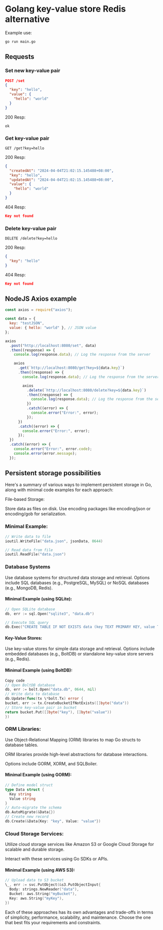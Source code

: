 # Golang key-value store Redis alternative

Example use:

```bash
go run main.go
```

## Requests

### Set new key-value pair

```json
POST /set
{
  "key": "hello",
  "value": {
    "hello": "world"
  }
}
```

200 Resp:

```
ok
```

### Get key-value pair

```
GET /get?key=hello
```

200 Resp:

```json
{
  "createdAt": "2024-04-04T21:02:15.145488+08:00",
  "key": "hello",
  "updatedAt": "2024-04-04T21:02:15.145488+08:00",
  "value": {
    "hello": "world"
  }
}
```

404 Resp:

```json
Key not found
```

### Delete key-value pair

```
DELETE /delete?key=hello
```

200 Resp:

```json
{
  "key": "hello"
}
```

404 Resp:

```json
Key not found
```

## NodeJS Axios example

```js
const axios = require("axios");

const data = {
  key: "testJSON",
  value: { hello: "world" }, // JSON value
};

axios
  .post("http://localhost:8080/set", data)
  .then((response) => {
    console.log(response.data); // Log the response from the server

    axios
      .get(`http://localhost:8080/get?key=${data.key}`)
      .then((response) => {
        console.log(response.data); // Log the response from the server

        axios
          .delete(`http://localhost:8080/delete?key=${data.key}`)
          .then((response) => {
            console.log(response.data); // Log the response from the server
          })
          .catch((error) => {
            console.error("Error:", error);
          });
      })
      .catch((error) => {
        console.error("Error:", error);
      });
  })
  .catch((error) => {
    console.error("Error:", error.code);
    console.error(error.message);
  });
```

## Persistent storage possibilities

Here's a summary of various ways to implement persistent storage in Go, along with minimal code examples for each approach:

File-based Storage:

Store data as files on disk.
Use encoding packages like encoding/json or encoding/gob for serialization.

### Minimal Example:

```go
// Write data to file
ioutil.WriteFile("data.json", jsonData, 0644)

// Read data from file
ioutil.ReadFile("data.json")
```

### Database Systems

Use database systems for structured data storage and retrieval.
Options include SQL databases (e.g., PostgreSQL, MySQL) or NoSQL databases (e.g., MongoDB, Redis).

#### Minimal Example (using SQLite):

```go
// Open SQLite database
db, err := sql.Open("sqlite3", "data.db")

// Execute SQL query
db.Exec("CREATE TABLE IF NOT EXISTS data (key TEXT PRIMARY KEY, value TEXT)")
```

#### Key-Value Stores:

Use key-value stores for simple data storage and retrieval.
Options include embedded databases (e.g., BoltDB) or standalone key-value store servers (e.g., Redis).

#### Minimal Example (using BoltDB):

```go
Copy code
// Open BoltDB database
db, err := bolt.Open("data.db", 0644, nil)
// Write data to database
db.Update(func(tx \*bolt.Tx) error {
bucket, err := tx.CreateBucketIfNotExists([]byte("data"))
// Store key-value pair in bucket
return bucket.Put([]byte("key"), []byte("value"))
})
```

### ORM Libraries:

Use Object-Relational Mapping (ORM) libraries to map Go structs to database tables.

ORM libraries provide high-level abstractions for database interactions.

Options include GORM, XORM, and SQLBoiler.

#### Minimal Example (using GORM):

```go
// Define model struct
type Data struct {
  Key string
  Value string
}
// Auto-migrate the schema
db.AutoMigrate(&Data{})
// Create new record
db.Create(&Data{Key: "key", Value: "value"})
```

### Cloud Storage Services:

Utilize cloud storage services like Amazon S3 or Google Cloud Storage for scalable and durable storage.

Interact with these services using Go SDKs or APIs.

#### Minimal Example (using AWS S3):

```go
// Upload data to S3 bucket
\_, err := svc.PutObject(&s3.PutObjectInput{
  Body: strings.NewReader("data"),
  Bucket: aws.String("myBucket"),
  Key: aws.String("myKey"),
})
```

Each of these approaches has its own advantages and trade-offs in terms of simplicity, performance, scalability, and maintenance. Choose the one that best fits your requirements and constraints.
